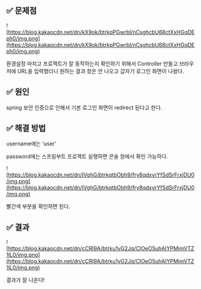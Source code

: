 ## ✅ 문제점

![https://blog.kakaocdn.net/dn/kX9ok/btrkpPGwrbl/nCsghcbU68ctXxHGqDEph0/img.png](https://blog.kakaocdn.net/dn/kX9ok/btrkpPGwrbl/nCsghcbU68ctXxHGqDEph0/img.png)

환경설정 마치고 프로젝트가 잘 동작하는지 확인하기 위해서 Controller 만들고 브라우저에 URL을 입력했더니 원하는 결과 창은 안 나오고 갑자기 로그인 화면이 나왔다.

## ✅ 원인

spring 보안 인증으로 인해서 기본 로그인 화면이 redirect 된다고 한다.

## ✅ 해결 방법

username에는 'user'

password에는 스프링부트 프로젝트 실행하면 콘솔 창에서 확인 가능하다.

![https://blog.kakaocdn.net/dn/IVghG/btrkqtbObh9/fry8qdxyrYfSdSrFrxjDU0/img.png](https://blog.kakaocdn.net/dn/IVghG/btrkqtbObh9/fry8qdxyrYfSdSrFrxjDU0/img.png)

빨간색 부분을 확인하면 된다.

## ✅ 결과

![https://blog.kakaocdn.net/dn/cCRI9A/btrku1yG2Jq/CIOeO5uhAIYPMjmVTZ1lL0/img.png](https://blog.kakaocdn.net/dn/cCRI9A/btrku1yG2Jq/CIOeO5uhAIYPMjmVTZ1lL0/img.png)

결과가 잘 나온다!
